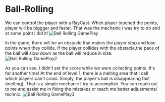 # Ball-Rolling
We can control the player with a RayCast. When player touched the points, player will be biggger and faster. That was the mechanic i was try to do and at some point i did it! 
![Ball Rolling GamePlay](https://user-images.githubusercontent.com/87286877/169697861-515f0c20-00a4-472d-8e4d-14b3df71ce79.png)

In the game, there will be an obstacle that makes the player stop and lose points when they collide. If the player collides with the obstacle,the pace of the ball will slow down as the ball will reduce in size.
![Ball Rolling GamePlay2](https://user-images.githubusercontent.com/87286877/169697868-419de2d6-85dc-4649-89c1-cc4d97ab6471.png)

As you can see, I didn't set the score while we were collecting points. It's for another time!
At the end of level 1, there is a melting area that I call which players can't cross. Simply, the player's ball is disappearing fast (melting). That is a simple mechanic I try to accomplish. You can reach out to me and assist me in fixing the mistakes or teach me better adjustments/ technic.
![Ball Rolling GamePlay3](https://user-images.githubusercontent.com/87286877/170008605-65639920-d5ba-4a47-98f2-db1efd014169.png)
